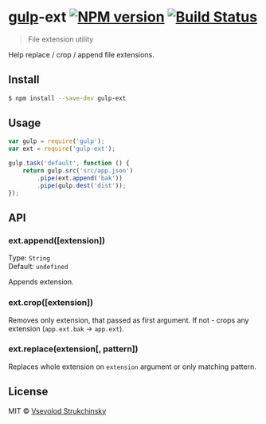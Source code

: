 # [gulp](http://gulpjs.com)-ext [![NPM version][npm-image]][npm-url] [![Build Status][travis-image]][travis-url]
> File extension utility

Help replace / crop / append file extensions.

## Install

```bash
$ npm install --save-dev gulp-ext
```


## Usage

```js
var gulp = require('gulp');
var ext = require('gulp-ext');

gulp.task('default', function () {
	return gulp.src('src/app.json')
		.pipe(ext.append('bak'))
		.pipe(gulp.dest('dist'));
});
```


## API


### ext.append([extension])

Type: `String`  
Default: `undefined`

Appends extension.

### ext.crop([extension])

Removes only extension, that passed as first argument. If not - crops any extension (`app.ext.bak` -> `app.ext`).

### ext.replace(extension[, pattern])

Replaces whole extension on `extension` argument or only matching pattern.

## License

MIT © [Vsevolod Strukchinsky](https://github.com/floatdrop)

[npm-url]: https://npmjs.org/package/gulp-ext
[npm-image]: https://badge.fury.io/js/gulp-ext.png

[travis-url]: http://travis-ci.org/floatdrop/gulp-ext
[travis-image]: https://travis-ci.org/floatdrop/gulp-ext.png?branch=master
